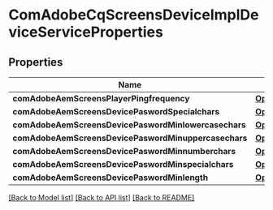 # ComAdobeCqScreensDeviceImplDeviceServiceProperties

## Properties
Name | Type | Description | Notes
------------ | ------------- | ------------- | -------------
**comAdobeAemScreensPlayerPingfrequency** | [**OpenAPI\Server\Model\ConfigNodePropertyInteger**](ConfigNodePropertyInteger.md) |  | [optional] 
**comAdobeAemScreensDevicePaswordSpecialchars** | [**OpenAPI\Server\Model\ConfigNodePropertyString**](ConfigNodePropertyString.md) |  | [optional] 
**comAdobeAemScreensDevicePaswordMinlowercasechars** | [**OpenAPI\Server\Model\ConfigNodePropertyInteger**](ConfigNodePropertyInteger.md) |  | [optional] 
**comAdobeAemScreensDevicePaswordMinuppercasechars** | [**OpenAPI\Server\Model\ConfigNodePropertyInteger**](ConfigNodePropertyInteger.md) |  | [optional] 
**comAdobeAemScreensDevicePaswordMinnumberchars** | [**OpenAPI\Server\Model\ConfigNodePropertyInteger**](ConfigNodePropertyInteger.md) |  | [optional] 
**comAdobeAemScreensDevicePaswordMinspecialchars** | [**OpenAPI\Server\Model\ConfigNodePropertyInteger**](ConfigNodePropertyInteger.md) |  | [optional] 
**comAdobeAemScreensDevicePaswordMinlength** | [**OpenAPI\Server\Model\ConfigNodePropertyInteger**](ConfigNodePropertyInteger.md) |  | [optional] 

[[Back to Model list]](../README.md#documentation-for-models) [[Back to API list]](../README.md#documentation-for-api-endpoints) [[Back to README]](../README.md)


